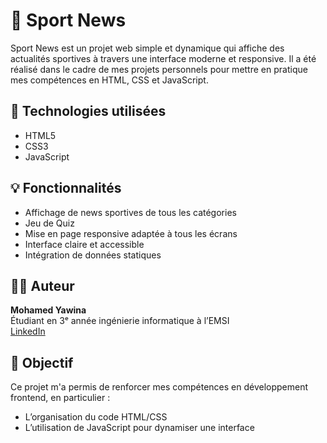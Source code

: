 # 📰 Sport News

Sport News est un projet web simple et dynamique qui affiche des actualités sportives à travers une interface moderne et responsive. Il a été réalisé dans le cadre de mes projets personnels pour mettre en pratique mes compétences en HTML, CSS et JavaScript.

## 🔧 Technologies utilisées

- HTML5
- CSS3
- JavaScript

## 💡 Fonctionnalités

- Affichage de news sportives de tous les catégories
- Jeu de Quiz 
- Mise en page responsive adaptée à tous les écrans
- Interface claire et accessible
- Intégration de données statiques 


## 👨‍💻 Auteur

**Mohamed Yawina**  
Étudiant en 3ᵉ année ingénierie informatique à l’EMSI  
[LinkedIn](https://www.linkedin.com/in/mohamed-yawina-aa9517250/) 


## 📌 Objectif

Ce projet m'a permis de renforcer mes compétences en développement frontend, en particulier :
- L’organisation du code HTML/CSS
- L’utilisation de JavaScript pour dynamiser une interface
  
